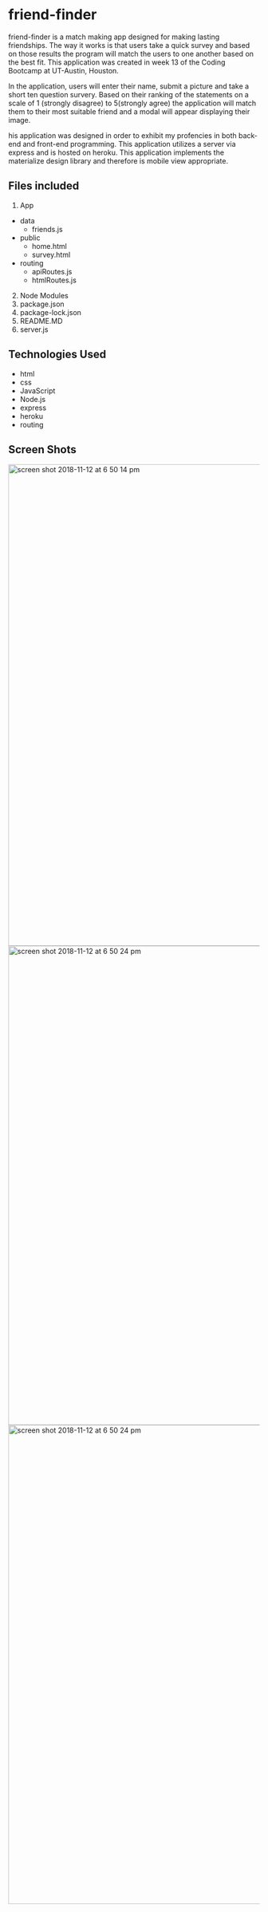 # friend-finder

friend-finder is a match making app designed for making lasting friendships. The way it works is that users take a quick survey and based on those results the program will match the users to one another based on the best fit. This application was created in week 13 of the Coding Bootcamp at UT-Austin, Houston. 

In the application, users will enter their name, submit a picture and take a short ten question survery. Based on their ranking of the statements on a scale of 1 (strongly disagree) to 5(strongly agree) the application will match them to their most suitable friend and a modal will appear displaying their image. 

his application was designed in order to exhibit my profencies in both back-end and front-end programming. This application utilizes a server via express and is hosted on heroku. This application implements the materialize design library and therefore is mobile view appropriate. 

## Files included 

1. App
  * data
       * friends.js
  * public 
      * home.html
      * survey.html
  * routing
    * apiRoutes.js 
    * htmlRoutes.js
2. Node Modules 
3. package.json
4. package-lock.json
5. README.MD
6. server.js

## Technologies Used 
* html
* css
* JavaScript
* Node.js
* express 
* heroku 
* routing

## Screen Shots

<img width="966" alt="screen shot 2018-11-12 at 6 50 14 pm" src="https://user-images.githubusercontent.com/39191969/48383614-17a12400-e6ac-11e8-8afe-534ae584f10a.png">


<img width="961" alt="screen shot 2018-11-12 at 6 50 24 pm" src="https://user-images.githubusercontent.com/39191969/48383620-1b34ab00-e6ac-11e8-90a1-1ab1ca6cfe1a.png">

<img width="961" alt="screen shot 2018-11-12 at 6 50 24 pm" src="https://user-images.githubusercontent.com/39191969/48383620-1b34ab00-e6ac-11e8-90a1-1ab1ca6cfe1a.png">

    



